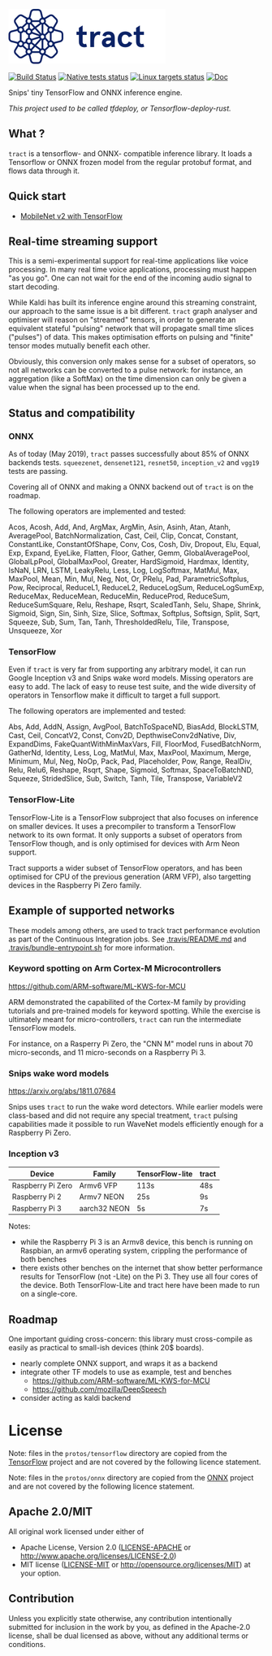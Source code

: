![tract-logo](assets/tract-logo/PNG/tract-horizontal-blue.png)

[![Build Status](https://travis-ci.org/snipsco/tract.svg?branch=master)](https://travis-ci.org/snipsco/tract)
[![Native tests status](https://github.com/snipsco/tract/workflows/Native+test+suite/badge.svg)](https://github.com/snipsco/tract/actions)
[![Linux targets status](https://github.com/snipsco/tract/workflows/Linux+targets/badge.svg)](https://github.com/snipsco/tract/actions)
[![Doc](https://docs.rs/tract-core/badge.svg)](https://docs.rs/tract-core)

Snips' tiny TensorFlow and ONNX inference engine.

_This project used to be called tfdeploy, or Tensorflow-deploy-rust._

## What ?

`tract` is a tensorflow- and ONNX- compatible inference library. It loads a 
Tensorflow or ONNX frozen model from the regular protobuf format, and flows
data through it.

## Quick start

* [MobileNet v2 with TensorFlow](examples/tensorflow-mobilenet-v2)

## Real-time streaming support

This is a semi-experimental support for real-time applications like voice
processing. In many real time voice applications, processing must happen "as you
go". One can not wait for the end of the incoming audio signal to start
decoding.

While Kaldi has built its inference engine around this streaming constraint,
our approach to the same issue is a bit different. `tract` graph analyser and
optimiser will reason on "streamed" tensors, in order to generate an equivalent
stateful "pulsing" network that will propagate small time slices ("pulses") of
data. This makes optimisation efforts on pulsing and "finite" tensor modes
mutually benefit each other.

Obviously, this conversion only makes sense for a subset of operators, so not
all networks can be converted to a pulse network: for instance, an aggregation
(like a SoftMax) on the time dimension can only be given a value when the
signal has been processed up to the end.

## Status and compatibility

### ONNX

As of today (May 2019), `tract` passes successfully about 85% of ONNX backends
tests. `squeezenet`, `densenet121`, `resnet50`, `inception_v2` and `vgg19` tests
are passing.

Covering all of ONNX and making a ONNX backend out of `tract` is on the roadmap.

The following operators are implemented and tested:

Acos, Acosh, Add, And, ArgMax, ArgMin, Asin, Asinh, Atan, Atanh, AveragePool,
BatchNormalization, Cast, Ceil, Clip, Concat, Constant, ConstantLike,
ConstantOfShape, Conv, Cos, Cosh, Div, Dropout, Elu, Equal, Exp, Expand,
EyeLike, Flatten, Floor, Gather, Gemm, GlobalAveragePool, GlobalLpPool,
GlobalMaxPool, Greater, HardSigmoid, Hardmax, Identity, IsNaN, LRN, LSTM,
LeakyRelu, Less, Log, LogSoftmax, MatMul, Max, MaxPool, Mean, Min, Mul, Neg,
Not, Or, PRelu, Pad, ParametricSoftplus, Pow, Reciprocal, ReduceL1, ReduceL2,
ReduceLogSum, ReduceLogSumExp, ReduceMax, ReduceMean, ReduceMin, ReduceProd,
ReduceSum, ReduceSumSquare, Relu, Reshape, Rsqrt, ScaledTanh, Selu, Shape,
Shrink, Sigmoid, Sign, Sin, Sinh, Size, Slice, Softmax, Softplus, Softsign,
Split, Sqrt, Squeeze, Sub, Sum, Tan, Tanh, ThresholdedRelu, Tile, Transpose,
Unsqueeze, Xor

### TensorFlow

Even if `tract` is very far from supporting any arbitrary model, it can run
Google Inception v3 and Snips wake word models. Missing operators are easy
to add. The lack of easy to reuse test suite, and the wide diversity of 
operators in Tensorflow make it difficult to target a full support.

The following operators are implemented and tested:

Abs, Add, AddN, Assign, AvgPool, BatchToSpaceND, BiasAdd, BlockLSTM, Cast,
Ceil, ConcatV2, Const, Conv2D, DepthwiseConv2dNative, Div, ExpandDims,
FakeQuantWithMinMaxVars, Fill, FloorMod, FusedBatchNorm, GatherNd, Identity,
Less, Log, MatMul, Max, MaxPool, Maximum, Merge, Minimum, Mul, Neg, NoOp, Pack,
Pad, Placeholder, Pow, Range, RealDiv, Relu, Relu6, Reshape, Rsqrt, Shape,
Sigmoid, Softmax, SpaceToBatchND, Squeeze, StridedSlice, Sub, Switch, Tanh,
Tile, Transpose, VariableV2


### TensorFlow-Lite

TensorFlow-Lite is a TensorFlow subproject that also focuses on inference on
smaller devices. It uses a precompiler to transform a TensorFlow network to
its own format. It only supports a subset of operators from TensorFlow though,
and is only optimised for devices with Arm Neon support.

Tract supports a wider subset of TensorFlow operators, and has been optimised
for CPU of the previous generation (ARM VFP), also targetting devices in the
Raspberry Pi Zero family.

## Example of supported networks

These models among others, are used to track tract performance evolution as
part of the Continuous Integration jobs. See [.travis/README.md](readme) and 
[.travis/bundle-entrypoint.sh](.travis/bundle-entrypoint.sh) for more
information.

### Keyword spotting on Arm Cortex-M Microcontrollers

https://github.com/ARM-software/ML-KWS-for-MCU

ARM demonstrated the capabilited of the Cortex-M family by providing
tutorials and pre-trained models for keyword spotting. While the exercise
is ultimately meant for micro-controllers, `tract` can run the intermediate
TensorFlow models.

For instance, on a Rasperry Pi Zero, the "CNN M" model runs in about 70
micro-seconds, and 11 micro-seconds on a Raspberry Pi 3.

### Snips wake word models

https://arxiv.org/abs/1811.07684

Snips uses `tract` to run the wake word detectors. While earlier models were
class-based and did not require any special treatment, `tract` pulsing
capabilities made it possible to run WaveNet models efficiently enough for a
Raspberry Pi Zero.

### Inception v3

|      Device         |      Family    |  TensorFlow-lite  |  tract  |
|---------------------|----------------|-------------------|---------|
|  Raspberry Pi Zero  |    Armv6 VFP   |        113s       |   48s   |
|  Raspberry Pi 2     |    Armv7 NEON  |         25s       |    9s   |
|  Raspberry Pi 3     |  aarch32 NEON  |          5s       |    7s   |

Notes:

 * while the Raspberry Pi 3 is an Armv8 device, this bench is running
     on Raspbian, an armv6 operating system, crippling the performance
     of both benches
 * there exists other benches on the internet that show better
     performance results for TensorFlow (not -Lite) on the Pi 3.
     They use all four cores of the device. Both TensorFlow-Lite and tract
     here have been made to run on a single-core.

## Roadmap

One important guiding cross-concern: this library must cross-compile as
easily as practical to small-ish devices (think 20$ boards).

* nearly complete ONNX support, and wraps it as a backend
* integrate other TF models to use as example, test and benches
    * https://github.com/ARM-software/ML-KWS-for-MCU
    * https://github.com/mozilla/DeepSpeech
* consider acting as kaldi backend

# License

Note: files in the `protos/tensorflow` directory are copied from the
[TensorFlow](https://github.com/tensorflow/tensorflow) project and are not
covered by the following licence statement.

Note: files in the `protos/onnx` directory are copied from the
[ONNX](https://github.com/onnx/onnx) project and are not
covered by the following licence statement.

## Apache 2.0/MIT

All original work licensed under either of
 * Apache License, Version 2.0 ([LICENSE-APACHE](LICENSE-APACHE) or http://www.apache.org/licenses/LICENSE-2.0)
 * MIT license ([LICENSE-MIT](LICENSE-MIT) or http://opensource.org/licenses/MIT)
at your option.

## Contribution

Unless you explicitly state otherwise, any contribution intentionally submitted
for inclusion in the work by you, as defined in the Apache-2.0 license, shall
be dual licensed as above, without any additional terms or conditions.
